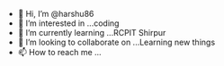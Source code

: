 - 👋 Hi, I’m @harshu86
- 👀 I’m interested in ...coding
- 🌱 I’m currently learning ...RCPIT Shirpur
- 💞️ I’m looking to collaborate on ...Learning new things 
- 📫 How to reach me ...

<!---
harshu86/harshu86 is a ✨ special ✨ repository because its `README.md` (this file) appears on your GitHub profile.
You can click the Preview link to take a look at your changes.
--->
